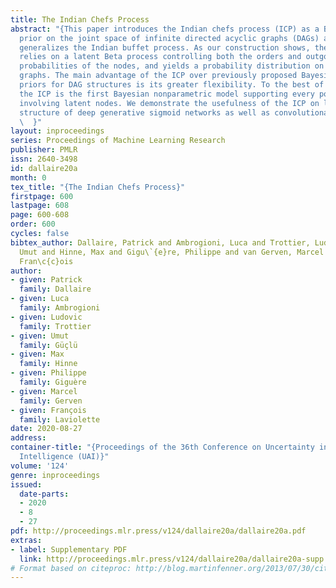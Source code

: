 ```yaml
---
title: The Indian Chefs Process
abstract: "{This paper introduces the Indian chefs process (ICP) as a Bayesian nonparametric
  prior on the joint space of infinite directed acyclic graphs (DAGs) and orders that
  generalizes the Indian buffet process. As our construction shows, the proposed distribution
  relies on a latent Beta process controlling both the orders and outgoing connection
  probabilities of the nodes, and yields a probability distribution on sparse infinite
  graphs. The main advantage of the ICP over previously proposed Bayesian nonparametric
  priors for DAG structures is its greater flexibility. To the best of our knowledge,
  the ICP is the first Bayesian nonparametric model supporting every possible DAG
  involving latent nodes. We demonstrate the usefulness of the ICP on learning the
  structure of deep generative sigmoid networks as well as convolutional neural networks.
  \  }"
layout: inproceedings
series: Proceedings of Machine Learning Research
publisher: PMLR
issn: 2640-3498
id: dallaire20a
month: 0
tex_title: "{The Indian Chefs Process}"
firstpage: 600
lastpage: 608
page: 600-608
order: 600
cycles: false
bibtex_author: Dallaire, Patrick and Ambrogioni, Luca and Trottier, Ludovic and G\"{u}\c{c}l\"{u},
  Umut and Hinne, Max and Gigu\`{e}re, Philippe and van Gerven, Marcel and Laviolette,
  Fran\c{c}ois
author:
- given: Patrick
  family: Dallaire
- given: Luca
  family: Ambrogioni
- given: Ludovic
  family: Trottier
- given: Umut
  family: Güçlü
- given: Max
  family: Hinne
- given: Philippe
  family: Giguère
- given: Marcel
  family: Gerven
- given: François
  family: Laviolette
date: 2020-08-27
address: 
container-title: "{Proceedings of the 36th Conference on Uncertainty in Artificial
  Intelligence (UAI)}"
volume: '124'
genre: inproceedings
issued:
  date-parts:
  - 2020
  - 8
  - 27
pdf: http://proceedings.mlr.press/v124/dallaire20a/dallaire20a.pdf
extras:
- label: Supplementary PDF
  link: http://proceedings.mlr.press/v124/dallaire20a/dallaire20a-supp.pdf
# Format based on citeproc: http://blog.martinfenner.org/2013/07/30/citeproc-yaml-for-bibliographies/
---
```

